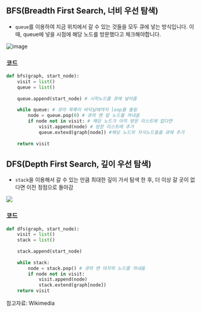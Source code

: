 ## BFS(Breadth First Search, 너비 우선 탐색)

- `queue`를 이용하여 지금 위치에서 갈 수 있는 것들을 모두 큐에 넣는 방식입니다. 이 때, queue에 넣을 시점에 해당 노드를 방문했다고 체크해야합니다.

![image](https://upload.wikimedia.org/wikipedia/commons/5/5d/Breadth-First-Search-Algorithm.gif)

### 코드

```python
def bfs(graph, start_node):
    visit = list()
    queue = list()
    
    queue.append(start_node) # 시작노드를 큐에 넣어줌
    
    while queue: # 큐의 목록이 바닥날때까지 loop를 돌림
        node = queue.pop(0) # 큐의 맨 앞 노드를 꺼내옴
        if node not in visit: # 해당 노드가 아직 방문 리스트에 없다면
            visit.append(node) # 방문 리스트에 추가
            queue.extexd(graph[node]) #해당 노드의 자식노드들을 큐에 추가
            
    return visit
```



## DFS(Depth First Search, 깊이 우선 탐색)

- `stack`을 이용해서 갈 수 있는 만큼 최대한 깊이 가서 탐색 한 후, 더 이상 갈 곳이 없다면 이전 정점으로 돌아감

![](https://upload.wikimedia.org/wikipedia/commons/7/7f/Depth-First-Search.gif)

### 코드

```python
def dfs(graph, start_node):
    visit = list()
    stack = list()
    
    stack.append(start_node)
    
    while stack:
        node = stack.pop() # 큐의 맨 마지막 노드를 꺼내옴
        if node not in visit:
            visit.append(node)
            stack.extend(graph[node])
    return visit
```

참고자료: Wikimedia

